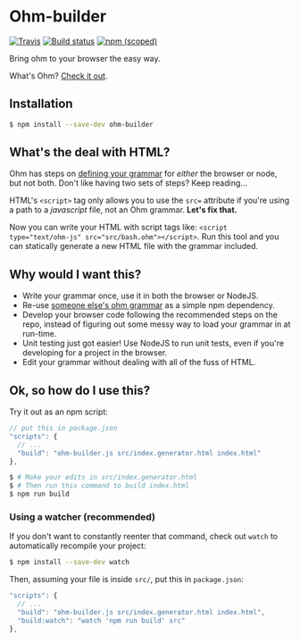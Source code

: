 # Ohm-builder

[![Travis](https://img.shields.io/travis/nfischer/ohm-builder.svg?maxAge=2592000)](https://travis-ci.org/nfischer/ohm-builder)
[![Build status](https://ci.appveyor.com/api/projects/status/94si31343bhm82f5/branch/master?svg=true)](https://ci.appveyor.com/project/shelljs/ohm-builder/branch/master)
[![npm (scoped)](https://img.shields.io/npm/v/ohm-builder.svg?maxAge=2592000)](https://www.npmjs.com/package/ohm-builder)

Bring ohm to your browser the easy way.

What's Ohm? [Check it out](https://github.com/cdglabs/ohm).

## Installation

```Bash
$ npm install --save-dev ohm-builder
```

## What's the deal with HTML?

Ohm has steps on [defining your
grammar](https://github.com/cdglabs/ohm#defining-grammars) for *either* the
browser or node, but not both. Don't like having two sets of steps? Keep
reading...

HTML's `<script>` tag only allows you to use the `src=` attribute if you're
using a path to a *javascript* file, not an Ohm grammar. **Let's fix that.**

Now you can write your HTML with script tags like: `<script type="text/ohm-js"
src="src/bash.ohm"></script>`. Run this tool and you can statically generate a
new HTML file with the grammar included.

## Why would I want this?

 - Write your grammar once, use it in both the browser or NodeJS.
 - Re-use [someone else's ohm
   grammar](https://www.npmjs.com/search?q=ohm+grammar) as a simple npm
   dependency.
 - Develop your browser code following the recommended steps on the repo,
   instead of figuring out some messy way to load your grammar in at run-time.
 - Unit testing just got easier! Use NodeJS to run unit tests, even if you're
   developing for a project in the browser.
 - Edit your grammar without dealing with all of the fuss of HTML.

## Ok, so how do I use this?

Try it out as an npm script:

```javascript
// put this in package.json
"scripts": {
  // ...
  "build": "ohm-builder.js src/index.generator.html index.html"
},
```

```bash
$ # Make your edits in src/index.generator.html
$ # Then run this command to build index.html
$ npm run build
```

### Using a watcher (recommended)

If you don't want to constantly reenter that command, check out `watch` to
automatically recompile your project:

```bash
$ npm install --save-dev watch
```

Then, assuming your file is inside `src/`, put this in `package.json`:

```javascript
"scripts": {
  // ...
  "build": "ohm-builder.js src/index.generator.html index.html",
  "build:watch": "watch 'npm run build' src"
},
```
